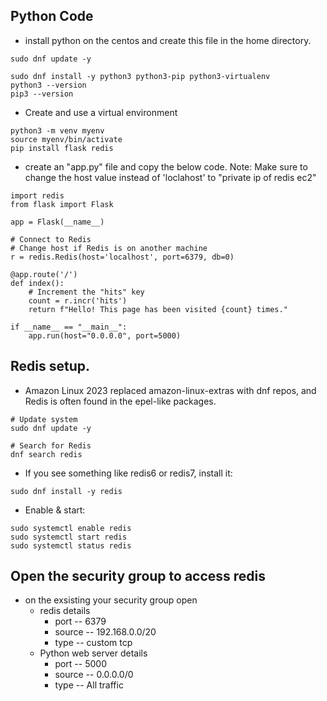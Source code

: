## Python Code

* install python on the centos and create this file in the home directory.
```
sudo dnf update -y

sudo dnf install -y python3 python3-pip python3-virtualenv
python3 --version
pip3 --version
```

* Create and use a virtual environment
```
python3 -m venv myenv
source myenv/bin/activate
pip install flask redis

```
* create an "app.py" file and copy the below code.
Note: Make sure to change the host value instead of 'loclahost' to "private ip of redis ec2"
```
import redis
from flask import Flask

app = Flask(__name__)

# Connect to Redis
# Change host if Redis is on another machine
r = redis.Redis(host='localhost', port=6379, db=0)

@app.route('/')
def index():
    # Increment the "hits" key
    count = r.incr('hits')
    return f"Hello! This page has been visited {count} times."

if __name__ == "__main__":
    app.run(host="0.0.0.0", port=5000)
```


## Redis setup.
* Amazon Linux 2023 replaced amazon-linux-extras with dnf repos, and Redis is often found in the epel-like packages.
```
# Update system
sudo dnf update -y

# Search for Redis
dnf search redis
```
* If you see something like redis6 or redis7, install it:
```
sudo dnf install -y redis
```
* Enable & start:
```
sudo systemctl enable redis
sudo systemctl start redis
sudo systemctl status redis

```

## Open the security group to access redis 
* on the exsisting your security group open
  * redis details
    * port -- 6379
    * source -- 192.168.0.0/20
    * type -- custom tcp
  * Python web server  details
    * port -- 5000
    * source -- 0.0.0.0/0
    * type -- All traffic

